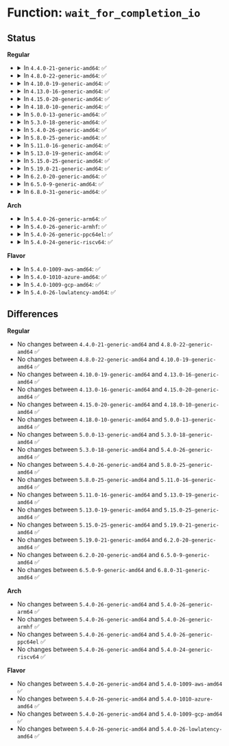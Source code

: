 # Function: <code>wait_for_completion_io</code>

## Status
<b>Regular</b>
<ul>
<li>
<details>
<summary>In <code>4.4.0-21-generic-amd64</code>: ✅</summary>

```c
void wait_for_completion_io(struct completion * x)
```

```json
{
  "name": "wait_for_completion_io",
  "collision_type": "Unique Global",
  "inline_type": "No",
  "funcs": [
    {
      "addr": 18446744071587371088,
      "name": "wait_for_completion_io",
      "external": true,
      "loc": "kernel/sched/completion.c:153",
      "file": "kernel/sched/completion.c",
      "inline": "seen, unknown",
      "caller_inline": [],
      "caller_func": [
        "block/blk-exec.c:blk_execute_rq",
        "block/blk-lib.c:blkdev_issue_discard",
        "block/blk-lib.c:blkdev_issue_write_same",
        "block/blk-lib.c:blkdev_issue_zeroout",
        "drivers/lightnvm/core.c:nvm_submit_ppa",
        "drivers/md/dm-io.c:dm_io"
      ]
    }
  ],
  "symbols": [
    {
      "addr": 18446744071587371088,
      "name": "wait_for_completion_io",
      "section": ".text",
      "bind": "STB_GLOBAL",
      "size": 306
    }
  ]
}
```
</details>
</li>
<li>
<details>
<summary>In <code>4.8.0-22-generic-amd64</code>: ✅</summary>

```c
void wait_for_completion_io(struct completion * x)
```

```json
{
  "name": "wait_for_completion_io",
  "collision_type": "Unique Global",
  "inline_type": "No",
  "funcs": [
    {
      "addr": 18446744071587871920,
      "name": "wait_for_completion_io",
      "external": true,
      "loc": "kernel/sched/completion.c:153",
      "file": "kernel/sched/completion.c",
      "inline": "seen, unknown",
      "caller_inline": [],
      "caller_func": [
        "block/bio.c:submit_bio_wait",
        "block/blk-exec.c:blk_execute_rq",
        "drivers/lightnvm/core.c:__nvm_submit_ppa",
        "drivers/md/dm-io.c:dm_io"
      ]
    }
  ],
  "symbols": [
    {
      "addr": 18446744071587871920,
      "name": "wait_for_completion_io",
      "section": ".text",
      "bind": "STB_GLOBAL",
      "size": 306
    }
  ]
}
```
</details>
</li>
<li>
<details>
<summary>In <code>4.10.0-19-generic-amd64</code>: ✅</summary>

```c
void wait_for_completion_io(struct completion * x)
```

```json
{
  "name": "wait_for_completion_io",
  "collision_type": "Unique Global",
  "inline_type": "No",
  "funcs": [
    {
      "addr": 18446744071588086464,
      "name": "wait_for_completion_io",
      "external": true,
      "loc": "kernel/sched/completion.c:153",
      "file": "kernel/sched/completion.c",
      "inline": "seen, unknown",
      "caller_inline": [],
      "caller_func": [
        "block/bio.c:submit_bio_wait",
        "block/blk-exec.c:blk_execute_rq",
        "drivers/lightnvm/core.c:__nvm_submit_ppa",
        "drivers/md/dm-io.c:sync_io"
      ]
    }
  ],
  "symbols": [
    {
      "addr": 18446744071588086464,
      "name": "wait_for_completion_io",
      "section": ".text",
      "bind": "STB_GLOBAL",
      "size": 307
    }
  ]
}
```
</details>
</li>
<li>
<details>
<summary>In <code>4.13.0-16-generic-amd64</code>: ✅</summary>

```c
void wait_for_completion_io(struct completion * x)
```

```json
{
  "name": "wait_for_completion_io",
  "collision_type": "Unique Global",
  "inline_type": "No",
  "funcs": [
    {
      "addr": 18446744071588313008,
      "name": "wait_for_completion_io",
      "external": true,
      "loc": "kernel/sched/completion.c:156",
      "file": "kernel/sched/completion.c",
      "inline": "seen, unknown",
      "caller_inline": [],
      "caller_func": [
        "block/bio.c:submit_bio_wait",
        "block/blk-exec.c:blk_execute_rq",
        "drivers/lightnvm/core.c:nvm_erase_sync",
        "drivers/md/dm-io.c:sync_io"
      ]
    }
  ],
  "symbols": [
    {
      "addr": 18446744071588313008,
      "name": "wait_for_completion_io",
      "section": ".text",
      "bind": "STB_GLOBAL",
      "size": 307
    }
  ]
}
```
</details>
</li>
<li>
<details>
<summary>In <code>4.15.0-20-generic-amd64</code>: ✅</summary>

```c
void wait_for_completion_io(struct completion * x)
```

```json
{
  "name": "wait_for_completion_io",
  "collision_type": "Unique Global",
  "inline_type": "No",
  "funcs": [
    {
      "addr": 18446744071588878496,
      "name": "wait_for_completion_io",
      "external": true,
      "loc": "kernel/sched/completion.c:170",
      "file": "kernel/sched/completion.c",
      "inline": "seen, unknown",
      "caller_inline": [],
      "caller_func": [
        "block/bio.c:submit_bio_wait",
        "block/blk-exec.c:blk_execute_rq",
        "drivers/md/dm-io.c:sync_io"
      ]
    }
  ],
  "symbols": [
    {
      "addr": 18446744071588878496,
      "name": "wait_for_completion_io",
      "section": ".text",
      "bind": "STB_GLOBAL",
      "size": 312
    }
  ]
}
```
</details>
</li>
<li>
<details>
<summary>In <code>4.18.0-10-generic-amd64</code>: ✅</summary>

```c
void wait_for_completion_io(struct completion * x)
```

```json
{
  "name": "wait_for_completion_io",
  "collision_type": "Unique Global",
  "inline_type": "No",
  "funcs": [
    {
      "addr": 18446744071589256944,
      "name": "wait_for_completion_io",
      "external": true,
      "loc": "kernel/sched/completion.c:167",
      "file": "kernel/sched/completion.c",
      "inline": "seen, unknown",
      "caller_inline": [],
      "caller_func": [
        "block/bio.c:submit_bio_wait",
        "block/blk-exec.c:blk_execute_rq",
        "drivers/md/dm-io.c:sync_io"
      ]
    }
  ],
  "symbols": [
    {
      "addr": 18446744071589256944,
      "name": "wait_for_completion_io",
      "section": ".text",
      "bind": "STB_GLOBAL",
      "size": 314
    }
  ]
}
```
</details>
</li>
<li>
<details>
<summary>In <code>5.0.0-13-generic-amd64</code>: ✅</summary>

```c
void wait_for_completion_io(struct completion * x)
```

```json
{
  "name": "wait_for_completion_io",
  "collision_type": "Unique Global",
  "inline_type": "No",
  "funcs": [
    {
      "addr": 18446744071589499168,
      "name": "wait_for_completion_io",
      "external": true,
      "loc": "kernel/sched/completion.c:167",
      "file": "kernel/sched/completion.c",
      "inline": "seen, unknown",
      "caller_inline": [],
      "caller_func": [
        "block/bio.c:submit_bio_wait",
        "block/blk-exec.c:blk_execute_rq",
        "drivers/md/dm-io.c:sync_io"
      ]
    }
  ],
  "symbols": [
    {
      "addr": 18446744071589499168,
      "name": "wait_for_completion_io",
      "section": ".text",
      "bind": "STB_GLOBAL",
      "size": 314
    }
  ]
}
```
</details>
</li>
<li>
<details>
<summary>In <code>5.3.0-18-generic-amd64</code>: ✅</summary>

```c
void wait_for_completion_io(struct completion * x)
```

```json
{
  "name": "wait_for_completion_io",
  "collision_type": "Unique Global",
  "inline_type": "No",
  "funcs": [
    {
      "addr": 18446744071589959648,
      "name": "wait_for_completion_io",
      "external": true,
      "loc": "kernel/sched/completion.c:167",
      "file": "kernel/sched/completion.c",
      "inline": "seen, unknown",
      "caller_inline": [],
      "caller_func": [
        "block/bio.c:submit_bio_wait",
        "block/blk-exec.c:blk_execute_rq",
        "drivers/md/dm-io.c:sync_io"
      ]
    }
  ],
  "symbols": [
    {
      "addr": 18446744071589959648,
      "name": "wait_for_completion_io",
      "section": ".text",
      "bind": "STB_GLOBAL",
      "size": 275
    }
  ]
}
```
</details>
</li>
<li>
<details>
<summary>In <code>5.4.0-26-generic-amd64</code>: ✅</summary>

```c
void wait_for_completion_io(struct completion * x)
```

```json
{
  "name": "wait_for_completion_io",
  "collision_type": "Unique Global",
  "inline_type": "No",
  "funcs": [
    {
      "addr": 18446744071590187312,
      "name": "wait_for_completion_io",
      "external": true,
      "loc": "kernel/sched/completion.c:167",
      "file": "kernel/sched/completion.c",
      "inline": "seen, unknown",
      "caller_inline": [],
      "caller_func": [
        "block/bio.c:submit_bio_wait",
        "block/blk-exec.c:blk_execute_rq",
        "drivers/lightnvm/core.c:nvm_submit_io_wait",
        "drivers/md/dm-io.c:sync_io"
      ]
    }
  ],
  "symbols": [
    {
      "addr": 18446744071590187312,
      "name": "wait_for_completion_io",
      "section": ".text",
      "bind": "STB_GLOBAL",
      "size": 275
    }
  ]
}
```
</details>
</li>
<li>
<details>
<summary>In <code>5.8.0-25-generic-amd64</code>: ✅</summary>

```c
void wait_for_completion_io(struct completion * x)
```

```json
{
  "name": "wait_for_completion_io",
  "collision_type": "Unique Global",
  "inline_type": "No",
  "funcs": [
    {
      "addr": 18446744071591203776,
      "name": "wait_for_completion_io",
      "external": true,
      "loc": "kernel/sched/completion.c:169",
      "file": "kernel/sched/completion.c",
      "inline": "seen, unknown",
      "caller_inline": [],
      "caller_func": [
        "block/bio.c:submit_bio_wait",
        "block/blk-exec.c:blk_execute_rq",
        "drivers/lightnvm/core.c:nvm_bb_chunk_sense",
        "drivers/lightnvm/core.c:nvm_submit_io_sync",
        "drivers/md/dm-io.c:sync_io"
      ]
    }
  ],
  "symbols": [
    {
      "addr": 18446744071591203776,
      "name": "wait_for_completion_io",
      "section": ".text",
      "bind": "STB_GLOBAL",
      "size": 38
    }
  ]
}
```
</details>
</li>
<li>
<details>
<summary>In <code>5.11.0-16-generic-amd64</code>: ✅</summary>

```c
void wait_for_completion_io(struct completion * x)
```

```json
{
  "name": "wait_for_completion_io",
  "collision_type": "Unique Global",
  "inline_type": "No",
  "funcs": [
    {
      "addr": 18446744071591698912,
      "name": "wait_for_completion_io",
      "external": true,
      "loc": "kernel/sched/completion.c:169",
      "file": "kernel/sched/completion.c",
      "inline": "seen, unknown",
      "caller_inline": [],
      "caller_func": [
        "block/bio.c:submit_bio_wait",
        "block/blk-exec.c:blk_execute_rq",
        "drivers/lightnvm/core.c:nvm_bb_chunk_sense",
        "drivers/lightnvm/core.c:nvm_submit_io_sync",
        "drivers/md/dm-io.c:sync_io"
      ]
    }
  ],
  "symbols": [
    {
      "addr": 18446744071591698912,
      "name": "wait_for_completion_io",
      "section": ".text",
      "bind": "STB_GLOBAL",
      "size": 38
    }
  ]
}
```
</details>
</li>
<li>
<details>
<summary>In <code>5.13.0-19-generic-amd64</code>: ✅</summary>

```c
void wait_for_completion_io(struct completion * x)
```

```json
{
  "name": "wait_for_completion_io",
  "collision_type": "Unique Global",
  "inline_type": "No",
  "funcs": [
    {
      "addr": 18446744071591641424,
      "name": "wait_for_completion_io",
      "external": true,
      "loc": "kernel/sched/completion.c:169",
      "file": "kernel/sched/completion.c",
      "inline": "seen, unknown",
      "caller_inline": [],
      "caller_func": [
        "block/bio.c:submit_bio_wait",
        "block/blk-exec.c:blk_execute_rq",
        "drivers/lightnvm/core.c:nvm_bb_chunk_sense",
        "drivers/lightnvm/core.c:nvm_submit_io_sync",
        "drivers/md/dm-io.c:sync_io"
      ]
    }
  ],
  "symbols": [
    {
      "addr": 18446744071591641424,
      "name": "wait_for_completion_io",
      "section": ".text",
      "bind": "STB_GLOBAL",
      "size": 38
    }
  ]
}
```
</details>
</li>
<li>
<details>
<summary>In <code>5.15.0-25-generic-amd64</code>: ✅</summary>

```c
void wait_for_completion_io(struct completion * x)
```

```json
{
  "name": "wait_for_completion_io",
  "collision_type": "Unique Global",
  "inline_type": "No",
  "funcs": [
    {
      "addr": 18446744071592815344,
      "name": "wait_for_completion_io",
      "external": true,
      "loc": "kernel/sched/completion.c:169",
      "file": "kernel/sched/completion.c",
      "inline": "seen, unknown",
      "caller_inline": [],
      "caller_func": [
        "block/bio.c:submit_bio_wait",
        "block/blk-exec.c:blk_execute_rq",
        "drivers/md/dm-io.c:sync_io"
      ]
    }
  ],
  "symbols": [
    {
      "addr": 18446744071592815344,
      "name": "wait_for_completion_io",
      "section": ".text",
      "bind": "STB_GLOBAL",
      "size": 38
    }
  ]
}
```
</details>
</li>
<li>
<details>
<summary>In <code>5.19.0-21-generic-amd64</code>: ✅</summary>

```c
void wait_for_completion_io(struct completion * x)
```

```json
{
  "name": "wait_for_completion_io",
  "collision_type": "Unique Global",
  "inline_type": "No",
  "funcs": [
    {
      "addr": 18446744071594717600,
      "name": "wait_for_completion_io",
      "external": true,
      "loc": "kernel/sched/completion.c:169",
      "file": "kernel/sched/build_utility.c",
      "inline": "seen, unknown",
      "caller_inline": [],
      "caller_func": [
        "block/bio.c:submit_bio_wait",
        "block/blk-mq.c:blk_execute_rq",
        "drivers/md/dm-io.c:sync_io"
      ]
    }
  ],
  "symbols": [
    {
      "addr": 18446744071594717600,
      "name": "wait_for_completion_io",
      "section": ".text",
      "bind": "STB_GLOBAL",
      "size": 52
    }
  ]
}
```
</details>
</li>
<li>
<details>
<summary>In <code>6.2.0-20-generic-amd64</code>: ✅</summary>

```c
void wait_for_completion_io(struct completion * x)
```

```json
{
  "name": "wait_for_completion_io",
  "collision_type": "Unique Global",
  "inline_type": "No",
  "funcs": [
    {
      "addr": 18446744071596466032,
      "name": "wait_for_completion_io",
      "external": true,
      "loc": "kernel/sched/completion.c:169",
      "file": "kernel/sched/build_utility.c",
      "inline": "seen, unknown",
      "caller_inline": [],
      "caller_func": [
        "block/bio.c:submit_bio_wait",
        "block/blk-mq.c:blk_execute_rq",
        "drivers/md/dm-io.c:sync_io"
      ]
    }
  ],
  "symbols": [
    {
      "addr": 18446744071596466032,
      "name": "wait_for_completion_io",
      "section": ".text",
      "bind": "STB_GLOBAL",
      "size": 323
    }
  ]
}
```
</details>
</li>
<li>
<details>
<summary>In <code>6.5.0-9-generic-amd64</code>: ✅</summary>

```c
void wait_for_completion_io(struct completion * x)
```

```json
{
  "name": "wait_for_completion_io",
  "collision_type": "Unique Global",
  "inline_type": "No",
  "funcs": [
    {
      "addr": 18446744071597006736,
      "name": "wait_for_completion_io",
      "external": true,
      "loc": "kernel/sched/completion.c:169",
      "file": "kernel/sched/build_utility.c",
      "inline": "seen, unknown",
      "caller_inline": [],
      "caller_func": [
        "block/bio.c:submit_bio_wait",
        "block/blk-mq.c:blk_execute_rq",
        "drivers/md/dm-io.c:sync_io"
      ]
    }
  ],
  "symbols": [
    {
      "addr": 18446744071597006736,
      "name": "wait_for_completion_io",
      "section": ".text",
      "bind": "STB_GLOBAL",
      "size": 323
    }
  ]
}
```
</details>
</li>
<li>
<details>
<summary>In <code>6.8.0-31-generic-amd64</code>: ✅</summary>

```c
void wait_for_completion_io(struct completion * x)
```

```json
{
  "name": "wait_for_completion_io",
  "collision_type": "Unique Global",
  "inline_type": "No",
  "funcs": [
    {
      "addr": 18446744071597935328,
      "name": "wait_for_completion_io",
      "external": true,
      "loc": "kernel/sched/completion.c:179",
      "file": "kernel/sched/build_utility.c",
      "inline": "seen, unknown",
      "caller_inline": [],
      "caller_func": [
        "block/bio.c:submit_bio_wait",
        "block/blk-mq.c:blk_execute_rq",
        "drivers/md/dm-io.c:sync_io"
      ]
    }
  ],
  "symbols": [
    {
      "addr": 18446744071597935328,
      "name": "wait_for_completion_io",
      "section": ".text",
      "bind": "STB_GLOBAL",
      "size": 323
    }
  ]
}
```
</details>
</li>
</ul>
<b>Arch</b>
<ul>
<li>
<details>
<summary>In <code>5.4.0-26-generic-arm64</code>: ✅</summary>

```c
void wait_for_completion_io(struct completion * x)
```

```json
{
  "name": "wait_for_completion_io",
  "collision_type": "Unique Global",
  "inline_type": "No",
  "funcs": [
    {
      "addr": 18446603336503929792,
      "name": "wait_for_completion_io",
      "external": true,
      "loc": "kernel/sched/completion.c:167",
      "file": "kernel/sched/completion.c",
      "inline": "seen, unknown",
      "caller_inline": [],
      "caller_func": [
        "block/bio.c:submit_bio_wait",
        "block/blk-exec.c:blk_execute_rq",
        "drivers/lightnvm/core.c:nvm_submit_io_wait",
        "drivers/md/dm-io.c:sync_io"
      ]
    }
  ],
  "symbols": [
    {
      "addr": 18446603336503929792,
      "name": "wait_for_completion_io",
      "section": ".text",
      "bind": "STB_GLOBAL",
      "size": 60
    }
  ]
}
```
</details>
</li>
<li>
<details>
<summary>In <code>5.4.0-26-generic-armhf</code>: ✅</summary>

```c
void wait_for_completion_io(struct completion * x)
```

```json
{
  "name": "wait_for_completion_io",
  "collision_type": "Unique Global",
  "inline_type": "No",
  "funcs": [
    {
      "addr": 3236538524,
      "name": "wait_for_completion_io",
      "external": true,
      "loc": "kernel/sched/completion.c:167",
      "file": "kernel/sched/completion.c",
      "inline": "seen, unknown",
      "caller_inline": [],
      "caller_func": [
        "block/bio.c:submit_bio_wait",
        "block/blk-exec.c:blk_execute_rq",
        "drivers/lightnvm/core.c:nvm_submit_io_wait",
        "drivers/md/dm-io.c:dm_io"
      ]
    }
  ],
  "symbols": [
    {
      "addr": 3236538524,
      "name": "wait_for_completion_io",
      "section": ".text",
      "bind": "STB_GLOBAL",
      "size": 336
    }
  ]
}
```
</details>
</li>
<li>
<details>
<summary>In <code>5.4.0-26-generic-ppc64el</code>: ✅</summary>

```c
void wait_for_completion_io(struct completion * x)
```

```json
{
  "name": "wait_for_completion_io",
  "collision_type": "Unique Global",
  "inline_type": "No",
  "funcs": [
    {
      "addr": 13835058055297777120,
      "name": "wait_for_completion_io",
      "external": true,
      "loc": "kernel/sched/completion.c:167",
      "file": "kernel/sched/completion.c",
      "inline": "seen, unknown",
      "caller_inline": [],
      "caller_func": [
        "block/bio.c:submit_bio_wait",
        "block/blk-exec.c:blk_execute_rq",
        "drivers/lightnvm/core.c:nvm_submit_io_wait",
        "drivers/md/dm-io.c:sync_io"
      ]
    }
  ],
  "symbols": [
    {
      "addr": 13835058055297777120,
      "name": "wait_for_completion_io",
      "section": ".text",
      "bind": "STB_GLOBAL",
      "size": 556
    }
  ]
}
```
</details>
</li>
<li>
<details>
<summary>In <code>5.4.0-24-generic-riscv64</code>: ✅</summary>

```c
void wait_for_completion_io(struct completion * x)
```

```json
{
  "name": "wait_for_completion_io",
  "collision_type": "Unique Global",
  "inline_type": "No",
  "funcs": [
    {
      "addr": 18446743936279796932,
      "name": "wait_for_completion_io",
      "external": true,
      "loc": "kernel/sched/completion.c:167",
      "file": "kernel/sched/completion.c",
      "inline": "seen, unknown",
      "caller_inline": [],
      "caller_func": [
        "block/bio.c:submit_bio_wait",
        "block/blk-exec.c:blk_execute_rq",
        "drivers/lightnvm/core.c:nvm_submit_io_wait",
        "drivers/md/dm-io.c:sync_io"
      ]
    }
  ],
  "symbols": [
    {
      "addr": 18446743936279796932,
      "name": "wait_for_completion_io",
      "section": ".text",
      "bind": "STB_GLOBAL",
      "size": 384
    }
  ]
}
```
</details>
</li>
</ul>
<b>Flavor</b>
<ul>
<li>
<details>
<summary>In <code>5.4.0-1009-aws-amd64</code>: ✅</summary>

```c
void wait_for_completion_io(struct completion * x)
```

```json
{
  "name": "wait_for_completion_io",
  "collision_type": "Unique Global",
  "inline_type": "No",
  "funcs": [
    {
      "addr": 18446744071589789600,
      "name": "wait_for_completion_io",
      "external": true,
      "loc": "kernel/sched/completion.c:167",
      "file": "kernel/sched/completion.c",
      "inline": "seen, unknown",
      "caller_inline": [],
      "caller_func": [
        "block/bio.c:submit_bio_wait",
        "block/blk-exec.c:blk_execute_rq",
        "drivers/lightnvm/core.c:nvm_submit_io_wait",
        "drivers/md/dm-io.c:sync_io"
      ]
    }
  ],
  "symbols": [
    {
      "addr": 18446744071589789600,
      "name": "wait_for_completion_io",
      "section": ".text",
      "bind": "STB_GLOBAL",
      "size": 275
    }
  ]
}
```
</details>
</li>
<li>
<details>
<summary>In <code>5.4.0-1010-azure-amd64</code>: ✅</summary>

```c
void wait_for_completion_io(struct completion * x)
```

```json
{
  "name": "wait_for_completion_io",
  "collision_type": "Unique Global",
  "inline_type": "No",
  "funcs": [
    {
      "addr": 18446744071589512096,
      "name": "wait_for_completion_io",
      "external": true,
      "loc": "kernel/sched/completion.c:167",
      "file": "kernel/sched/completion.c",
      "inline": "seen, unknown",
      "caller_inline": [],
      "caller_func": [
        "block/bio.c:submit_bio_wait",
        "block/blk-exec.c:blk_execute_rq",
        "drivers/md/dm-io.c:sync_io"
      ]
    }
  ],
  "symbols": [
    {
      "addr": 18446744071589512096,
      "name": "wait_for_completion_io",
      "section": ".text",
      "bind": "STB_GLOBAL",
      "size": 263
    }
  ]
}
```
</details>
</li>
<li>
<details>
<summary>In <code>5.4.0-1009-gcp-amd64</code>: ✅</summary>

```c
void wait_for_completion_io(struct completion * x)
```

```json
{
  "name": "wait_for_completion_io",
  "collision_type": "Unique Global",
  "inline_type": "No",
  "funcs": [
    {
      "addr": 18446744071590233008,
      "name": "wait_for_completion_io",
      "external": true,
      "loc": "kernel/sched/completion.c:167",
      "file": "kernel/sched/completion.c",
      "inline": "seen, unknown",
      "caller_inline": [],
      "caller_func": [
        "block/bio.c:submit_bio_wait",
        "block/blk-exec.c:blk_execute_rq",
        "drivers/lightnvm/core.c:nvm_submit_io_wait",
        "drivers/md/dm-io.c:sync_io"
      ]
    }
  ],
  "symbols": [
    {
      "addr": 18446744071590233008,
      "name": "wait_for_completion_io",
      "section": ".text",
      "bind": "STB_GLOBAL",
      "size": 275
    }
  ]
}
```
</details>
</li>
<li>
<details>
<summary>In <code>5.4.0-26-lowlatency-amd64</code>: ✅</summary>

```c
void wait_for_completion_io(struct completion * x)
```

```json
{
  "name": "wait_for_completion_io",
  "collision_type": "Unique Global",
  "inline_type": "No",
  "funcs": [
    {
      "addr": 18446744071590281392,
      "name": "wait_for_completion_io",
      "external": true,
      "loc": "kernel/sched/completion.c:167",
      "file": "kernel/sched/completion.c",
      "inline": "seen, unknown",
      "caller_inline": [],
      "caller_func": [
        "block/bio.c:submit_bio_wait",
        "block/blk-exec.c:blk_execute_rq",
        "drivers/lightnvm/core.c:nvm_submit_io_wait",
        "drivers/md/dm-io.c:sync_io"
      ]
    }
  ],
  "symbols": [
    {
      "addr": 18446744071590281392,
      "name": "wait_for_completion_io",
      "section": ".text",
      "bind": "STB_GLOBAL",
      "size": 252
    }
  ]
}
```
</details>
</li>
</ul>

## Differences
<b>Regular</b>
<ul>
<li>
No changes between <code>4.4.0-21-generic-amd64</code> and <code>4.8.0-22-generic-amd64</code> ✅
</li>
<li>
No changes between <code>4.8.0-22-generic-amd64</code> and <code>4.10.0-19-generic-amd64</code> ✅
</li>
<li>
No changes between <code>4.10.0-19-generic-amd64</code> and <code>4.13.0-16-generic-amd64</code> ✅
</li>
<li>
No changes between <code>4.13.0-16-generic-amd64</code> and <code>4.15.0-20-generic-amd64</code> ✅
</li>
<li>
No changes between <code>4.15.0-20-generic-amd64</code> and <code>4.18.0-10-generic-amd64</code> ✅
</li>
<li>
No changes between <code>4.18.0-10-generic-amd64</code> and <code>5.0.0-13-generic-amd64</code> ✅
</li>
<li>
No changes between <code>5.0.0-13-generic-amd64</code> and <code>5.3.0-18-generic-amd64</code> ✅
</li>
<li>
No changes between <code>5.3.0-18-generic-amd64</code> and <code>5.4.0-26-generic-amd64</code> ✅
</li>
<li>
No changes between <code>5.4.0-26-generic-amd64</code> and <code>5.8.0-25-generic-amd64</code> ✅
</li>
<li>
No changes between <code>5.8.0-25-generic-amd64</code> and <code>5.11.0-16-generic-amd64</code> ✅
</li>
<li>
No changes between <code>5.11.0-16-generic-amd64</code> and <code>5.13.0-19-generic-amd64</code> ✅
</li>
<li>
No changes between <code>5.13.0-19-generic-amd64</code> and <code>5.15.0-25-generic-amd64</code> ✅
</li>
<li>
No changes between <code>5.15.0-25-generic-amd64</code> and <code>5.19.0-21-generic-amd64</code> ✅
</li>
<li>
No changes between <code>5.19.0-21-generic-amd64</code> and <code>6.2.0-20-generic-amd64</code> ✅
</li>
<li>
No changes between <code>6.2.0-20-generic-amd64</code> and <code>6.5.0-9-generic-amd64</code> ✅
</li>
<li>
No changes between <code>6.5.0-9-generic-amd64</code> and <code>6.8.0-31-generic-amd64</code> ✅
</li>
</ul>
<b>Arch</b>
<ul>
<li>
No changes between <code>5.4.0-26-generic-amd64</code> and <code>5.4.0-26-generic-arm64</code> ✅
</li>
<li>
No changes between <code>5.4.0-26-generic-amd64</code> and <code>5.4.0-26-generic-armhf</code> ✅
</li>
<li>
No changes between <code>5.4.0-26-generic-amd64</code> and <code>5.4.0-26-generic-ppc64el</code> ✅
</li>
<li>
No changes between <code>5.4.0-26-generic-amd64</code> and <code>5.4.0-24-generic-riscv64</code> ✅
</li>
</ul>
<b>Flavor</b>
<ul>
<li>
No changes between <code>5.4.0-26-generic-amd64</code> and <code>5.4.0-1009-aws-amd64</code> ✅
</li>
<li>
No changes between <code>5.4.0-26-generic-amd64</code> and <code>5.4.0-1010-azure-amd64</code> ✅
</li>
<li>
No changes between <code>5.4.0-26-generic-amd64</code> and <code>5.4.0-1009-gcp-amd64</code> ✅
</li>
<li>
No changes between <code>5.4.0-26-generic-amd64</code> and <code>5.4.0-26-lowlatency-amd64</code> ✅
</li>
</ul>
